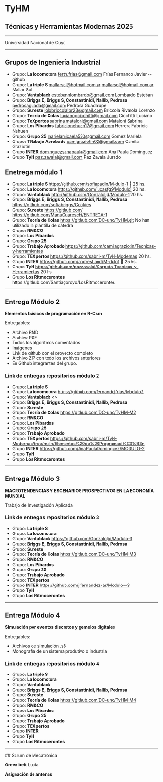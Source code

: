 # TyHM
<h2>Técnicas y Herramientas Modernas 2025 </h2><p>
<hr>
 Universidad Nacional de Cuyo

<hr>

 ## Grupos de Ingeniería Industrial

* Grupo: **La locomotora** <ferth.frias@gmail.com>	Frías	Fernando Javier  -- github
* Grupo: **La triple S** <mallarsol@hotmail.com.ar> mallarsol@hotmail.com.ar	Mallar 	Sol
* Grupo: **Vantablack** <estebannlombardo@gmail.com>	Lombardo	Esteban
* Grupo: **Briggs E, Briggs S, Constantinidi, Nallib, Pedrosa**  <pedrosaguada@gmail.com>	Pedrosa	Guadalupe
* Grupo: **Sureste** <lolobriccolalbr23@gmail.com>	Briccola Rivarola 	Lorenzo 
* Grupo: **Teoría de Colas** <lucianogcicchitti@gmail.com>	Cicchitti	Luciano
* Grupo: **TeXpertos** <sabrina.mataloni@gmail.com>	Mataloni	Sabrina
* Grupo: **Los Pibardos** <fabricionehuen17@gmail.com>	Herrera	Fabricio Nehuen
* Grupo: **Grupo 25** <marielamicaela550@gmail.com> 	Gomez	Mariela
* Grupo: **TRabajo Aprobado** <camigraziotin02@gmail.com> Camila Graziotin
* Grupo **INTER** <dominguezsanapaula@gmail.com> Ana Paula Dominguez
* Grupo **TyH** <paz.zavalaj@gmail.com> Paz Zavala Jurado 

## Enetrega módulo 1
* Grupo: **La triple S** <https://github.com/sofiapadin/M-dulo-1> 🥇 25 hs.
* Grupo: **La locomotora** <https://github.com/lucasfg9/Modulo1> 20 hs.
* Grupo: **Vantablack** <http://github.com/Gonzaloljd/Modulo-1> 20 hs. 
* Grupo: **Briggs E, Briggs S, Constantinidi, Nallib, Pedrosa**  <https://github.com/sofiabriggs/Cookies>
* Grupo: **Sureste** <https://github.com/> <https://github.com/ManuGuareschi/ENTREGA-1>
* Grupo: **Teoría de Colas** <https://github.com/DC-unc/TyHM.git> No han utilizado la plantilla de cátedra
* Grupo: **RM&CO** 
* Grupo: **Los Pibardos**
* Grupo: **Grupo 25**
* Grupo: **Trabajo Aprobado** <https://github.com/camilagraziotin/Tecnicas-y-herramientas>
* Grupo: **TEXpertos** <https://github.com/sabrii-m/TyH-Modernas> 20 hs.
* Grupo **INTER** <https://github.com/andresLand/M-dulo1> 🥇 25 hs.
* Grupo **TyH** <https://github.com/pazzavalaj/Carpeta-Tecnicas-y-Herramientas> 20 hs
* Grupo **Los Ritmocerontes** <https://github.com/Santiagoroyo/LosRitmocerontes> 
<hr>

## Entrega Módulo 2
**Elementos básicos de programación en R-Cran**

Entregables:
* Archivo RMD
* Archivo PDF
* Todos los algoritmos comentados
* Imágenes
* Link de github con el proyecto completo
* Archivo ZIP con todo los archivos anteriores
* En Github integrantes del grupo.

### Link de entregas repositorios módulo 2

* Grupo: **La triple S** 
* Grupo: **La locomotora** <https://github.com/fernandojfrias/Modulo2>
* Grupo: **Vantablack** <>
* Grupo: **Briggs E, Briggs S, Constantinidi, Nallib, Pedrosa** 
* Grupo: **Sureste** 
* Grupo: **Teoría de Colas** <https://github.com/DC-unc/TyHM-M2>
* Grupo: **RM&CO** 
* Grupo: **Los Pibardos**
* Grupo: **Grupo 25**
* Grupo: **Trabajo Aprobado** 
* Grupo: **TEXpertos** <https://github.com/sabrii-m/TyH-Modernas/tree/main/Elementos%20de%20Programaci%C3%B3n>
* Grupo **INTER** <https://github.com/AnaPaulaDominguez/MODULO-2>
* Grupo **TyH** 
* Grupo **Los Ritmocerontes** 

<hr>

## Entrega Módulo 3
**MACROTENDENCIAS Y ESCENARIOS PROSPECTIVOS EN LA ECONOMÍA MUNDIAL**

Trabajo de Investigación Aplicada

### Link de entregas repositorios módulo 3

* Grupo: **La triple S** 
* Grupo: **La locomotora** 
* Grupo: **Vantablack** <https://github.com/Gonzaloljd/Modulo-3>
* Grupo: **Briggs E, Briggs S, Constantinidi, Nallib, Pedrosa** 
* Grupo: **Sureste** 
* Grupo: **Teoría de Colas** <https://github.com/DC-unc/TyHM-M3>
* Grupo: **RM&CO** 
* Grupo: **Los Pibardos**
* Grupo: **Grupo 25**
* Grupo: **Trabajo Aprobado** 
* Grupo: **TEXpertos** 
* Grupo **INTER** <https://github.com/jifernandez-ar/Modulo--3>
* Grupo **TyH** 
* Grupo **Los Ritmocerontes** 

<hr>

## Entrega Módulo 4
**Simulación por eventos discretos y gemelos digitales**

Entregables:
* Archivos de simulación .s8
* Monografía de un sistema produtivo o industria

### Link de entregas repositorios módulo 4

* Grupo: **La triple S** 
* Grupo: **La locomotora** 
* Grupo: **Vantablack** 
* Grupo: **Briggs E, Briggs S, Constantinidi, Nallib, Pedrosa** 
* Grupo: **Sureste** 
* Grupo: **Teoría de Colas** <https://github.com/DC-unc/TyHM-M4> 
* Grupo: **RM&CO** 
* Grupo: **Los Pibardos**
* Grupo: **Grupo 25**
* Grupo: **Trabajo Aprobado** 
* Grupo: **TEXpertos** 
* Grupo **INTER** 
* Grupo **TyH** 
* Grupo **Los Ritmocerontes** 




<hr>
## Scrum de Mecatrónica

**Green belt**  Lucía

**Asignación de antenas**
